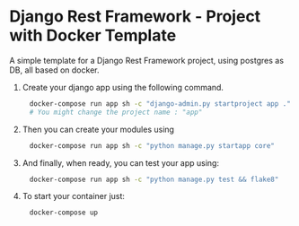 # Django Rest Framework - Project with Docker Template

A simple template for a Django Rest Framework project, using postgres as DB, all based on docker.

1. Create your django app using the following command.

```bash
     docker-compose run app sh -c "django-admin.py startproject app ."
     # You might change the project name : "app"
```

2. Then you can create your modules using

```bash
     docker-compose run app sh -c "python manage.py startapp core"
```

3. And finally, when ready, you can test your app using:

```bash  
     docker-compose run app sh -c "python manage.py test && flake8"
```


4. To start your container just:

```bash 
     docker-compose up
```
